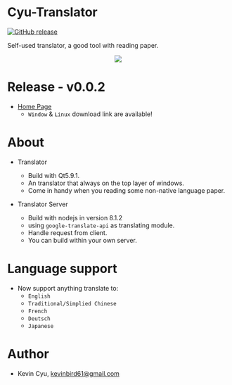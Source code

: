 # Cyu-Translator 
[![GitHub release](https://img.shields.io/badge/release-v0.0.2-blue.svg?style=plastic)]()

Self-used translator, a good tool with reading paper.

<p align="center"> 
<img src="https://i.imgur.com/kLPOEEJ.gif">
</p>

# Release - v0.0.2
* [Home Page](https://kevin.imslab.org:8443/#side-pj-cyutran)
  * `Window` & `Linux` download link are available!

# About 
* Translator
  * Build with Qt5.9.1.
  * An translator that always on the top layer of windows.
  * Come in handy when you reading some non-native language paper.

* Translator Server
  * Build with nodejs in version 8.1.2
  * using `google-translate-api` as translating module.
  * Handle request from client.
  * You can build within your own server.
  
# Language support
* Now support anything translate to:
  * `English`
  * `Traditional/Simplied Chinese`
  * `French`
  * `Deutsch`
  * `Japanese`
  
# Author
* Kevin Cyu, kevinbird61@gmail.com
